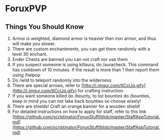 # ForuxPVP
## Things You Should Know 
1. Armor is weighted, diamond armor is heavier then iron armor, and thus will make you slower.
2. There are custom enchantments, you can get them randomly with a level 30 enchant.
3. Ender Chests are banned you can not craft nor use them
4. If you suspect someone is using killaura, do /auracheck. This command has cooldown of 10 minutes. If the result is more than 1 then report them using /helpop
5. Do /wild to teleport randomly into the wilderness
6. There are special arrows, refer to [http://i.imgur.com/tICcIJq.gifv](http://i.imgur.com/tICcIJq.gifv) for crafting instruction
7. If you want someone killed do /bounty, to list bounties do /bounties, keep in mind you can not take back bounties so choose wisely!
8. There are shields! Craft an orange banner for a wooden shield!
9. For detailed instructions on how to apply for staff, refer to this link [https://github.com/scriptinator/ForuxStuff/blob/master/StaffAppTutorial.md](https://github.com/scriptinator/ForuxStuff/blob/master/StaffAppTutorial.md)
